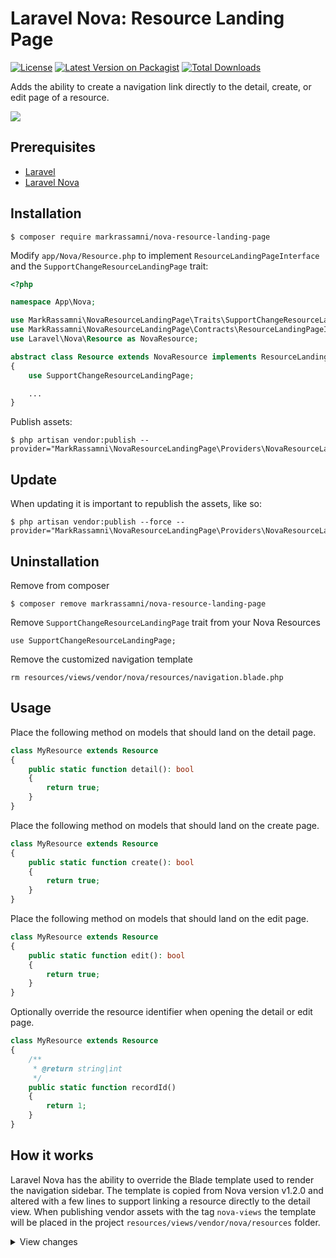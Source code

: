 # Laravel Nova: Resource Landing Page
[![License](https://img.shields.io/github/license/mashape/apistatus.svg)](https://packagist.org/packages/markrassamni/nova-resource-landing-page)
[![Latest Version on Packagist](https://img.shields.io/packagist/v/markrassamni/nova-resource-landing-page.svg?style=flat-square)](https://packagist.org/packages/markrassamni/nova-resource-landing-page)
[![Total Downloads](https://img.shields.io/packagist/dt/markrassamni/nova-resource-landing-page.svg?style=flat-square)](https://packagist.org/packages/markrassamni/nova-resource-landing-page)

Adds the ability to create a navigation link directly to the detail, create, or edit page of a resource.

![](https://github.com/markrassamni/nova-resource-landing-page/raw/master/demo.gif)

## Prerequisites
 - [Laravel](https://laravel.com/)
 - [Laravel Nova](https://nova.laravel.com/)

## Installation

```
$ composer require markrassamni/nova-resource-landing-page
```

Modify `app/Nova/Resource.php` to implement `ResourceLandingPageInterface` and the `SupportChangeResourceLandingPage` trait:

```php
<?php

namespace App\Nova;

use MarkRassamni\NovaResourceLandingPage\Traits\SupportChangeResourceLandingPage;
use MarkRassamni\NovaResourceLandingPage\Contracts\ResourceLandingPageInterface;
use Laravel\Nova\Resource as NovaResource;

abstract class Resource extends NovaResource implements ResourceLandingPageInterface
{
    use SupportChangeResourceLandingPage;

    ...
}
```

Publish assets:
```
$ php artisan vendor:publish --provider="MarkRassamni\NovaResourceLandingPage\Providers\NovaResourceLandingPageServiceProvider"
```


## Update

When updating it is important to republish the assets, like so:

```
$ php artisan vendor:publish --force --provider="MarkRassamni\NovaResourceLandingPage\Providers\NovaResourceLandingPageServiceProvider"
```


## Uninstallation

Remove from composer

```
$ composer remove markrassamni/nova-resource-landing-page
```

Remove `SupportChangeResourceLandingPage` trait from your Nova Resources

```
use SupportChangeResourceLandingPage;
```

Remove the customized navigation template

```
rm resources/views/vendor/nova/resources/navigation.blade.php
```

## Usage

Place the following method on models that should land on the detail page.

```php
class MyResource extends Resource
{
    public static function detail(): bool
    {
        return true;
    }
}
```

Place the following method on models that should land on the create page.

```php
class MyResource extends Resource
{
    public static function create(): bool
    {
        return true;
    }
}
```

Place the following method on models that should land on the edit page.

```php
class MyResource extends Resource
{
    public static function edit(): bool
    {
        return true;
    }
}
```

Optionally override the resource identifier when opening the detail or edit page.

```php
class MyResource extends Resource
{
    /**
     * @return string|int
     */
    public static function recordId()
    {
        return 1;
    }
}
```

## How it works

Laravel Nova has the ability to override the Blade template used to render the navigation sidebar.
The template is copied from Nova version v1.2.0 and altered with a few lines to support linking a resource directly to the detail view.
When publishing vendor assets with the tag `nova-views` the template will be placed in the project `resources/views/vendor/nova/resources` folder.

<details>
<summary>View changes</summary>

```php
@if ($resource::detail())
    <router-link :to="{
        name: 'detail',
        params: {
            resourceName: '{{ $resource::uriKey() }}',
            resourceId: {{ $resource::recordId() }}
        }
    }" class="text-white text-justify no-underline dim">
        {{ $resource::label() }}
    </router-link>
@elseif ($resource::create())
    <router-link :to="{
        name: 'create',
        params: {
            resourceName: '{{ $resource::uriKey() }}',
        }
    }" class="text-white text-justify no-underline dim">
        {{ $resource::label() }}
    </router-link>
@elseif ($resource::edit())
    <router-link :to="{
        name: 'edit',
        params: {
            resourceName: '{{ $resource::uriKey() }}',
            resourceId: {{ $resource::recordId() }}
        }
    }" class="text-white text-justify no-underline dim">
        {{ $resource::label() }}
    </router-link>
@else
    <router-link :to="{
        name: 'index',
        params: {
            resourceName: '{{ $resource::uriKey() }}'
        }
    }" class="text-white text-justify no-underline dim">
        {{ $resource::label() }}
    </router-link>
@endif
```
</details>
